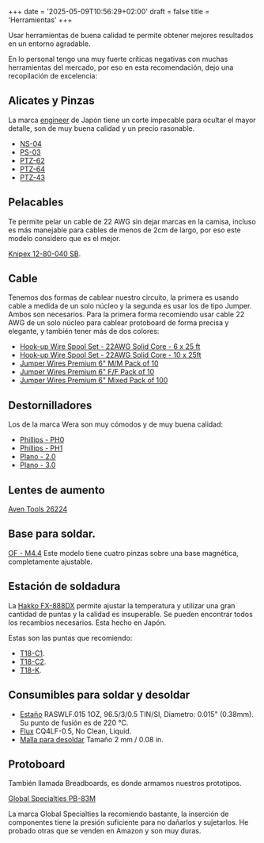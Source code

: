 +++
date = '2025-05-09T10:56:29+02:00'
draft = false
title = 'Herramientas'
+++

Usar herramientas de buena calidad te permite obtener mejores resultados en un entorno agradable.

En lo personal tengo una muy fuerte críticas negativas con muchas herramientas del mercado, por eso en esta recomendación, dejo una recopilación de excelencia:

## Alicates y Pinzas

La marca [engineer](https://www.engineertools-jp.com) de Japón tiene un corte impecable para ocultar el mayor detalle, son de muy buena calidad y un precio rasonable.

- [NS-04](https://www.engineertools-jp.com/product-page/ns-04-esd-micro-nippers)
- [PS-03](https://www.engineertools-jp.com/product-page/ps-03-miniature-needle-nose-pliers)
- [PTZ-62](https://www.engineertools-jp.com/product-page/ptz-62-black-coated-esd-tweezers)
- [PTZ-64](https://www.engineertools-jp.com/product-page/ptz-64-black-coated-esd-tweezers)
- [PTZ-43](https://www.engineertools-jp.com/product-page/ptz-43-esd-plastic-tipped-tweezers)

## Pelacables

Te permite pelar un cable de 22 AWG sin dejar marcas en la camisa, incluso es más manejable para cables de menos de 2cm de largo, por eso este modelo considero que es el mejor.

[Knipex 12-80-040 SB](https://www.amazon.es/dp/B003EA04FO).

## Cable

Tenemos dos formas de cablear nuestro circuito, la primera es usando cable a medida de un solo núcleo y la segunda es usar los de tipo Jumper. Ambos son necesarios. Para la primera forma recomiendo usar cable 22 AWG de un solo núcleo para cablear protoboard de forma precisa y elegante, y también tener más de dos colores:

- [Hook-up Wire Spool Set - 22AWG Solid Core - 6 x 25 ft](https://www.adafruit.com/product/1311)
- [Hook-up Wire Spool Set - 22AWG Solid Core - 10 x 25ft](https://www.adafruit.com/product/3174)
- [Jumper Wires Premium 6" M/M Pack of 10](https://www.sparkfun.com/jumper-wires-premium-6-m-m-pack-of-10.html)
- [Jumper Wires Premium 6" F/F Pack of 10](https://www.sparkfun.com/jumper-wires-premium-6-f-f-pack-of-10.html)
- [Jumper Wires Premium 6" Mixed Pack of 100](https://www.sparkfun.com/jumper-wires-premium-6-mixed-pack-of-100.html)

## Destornilladores

Los de la marca Wera son muy cómodos y de muy buena calidad:

- [Phillips - PH0](https://products.wera.de/es/destornilladores_serie_kraftform_micro_2050_ph_micro.html)
- [Phillips - PH1](https://products.wera.de/es/destornilladores_serie_kraftform_micro_2050_ph_micro.html)
- [Plano - 2.0](https://products.wera.de/es/destornilladores_serie_kraftform_micro_2035_micro.html)
- [Plano - 3.0](https://products.wera.de/es/destornilladores_serie_kraftform_micro_2035_micro.html)

## Lentes de aumento

[Aven Tools 26224](https://www.digikey.es/en/products/detail/aven-tools/26224/5306726)

## Base para soldar.

[OF - M4.4](https://omnifixo.com) Este modelo tiene cuatro pinzas sobre una base magnética, completamente ajustable.

## Estación de soldadura

La [Hakko FX-888DX](https://www.hakko.com/english/products/hakko_fx888dx.html) permite ajustar la temperatura y utilizar una gran cantidad de puntas y la calidad es insuperable. Se pueden encontrar todos los recambios necesarios. Esta hecho en Japón.

Estas son las puntas que recomiendo:

- [T18-C1](https://www.hakko.com/english/products/hakko_fx888dx_tips.html).
- [T18-C2](https://www.hakko.com/english/products/hakko_fx888dx_tips.html).
- [T18-K](https://www.hakko.com/english/products/hakko_fx888dx_tips.html).

## Consumibles para soldar y desoldar

- [Estaño](https://www.digikey.es/en/products/detail/chip-quik-inc/RASWLF-015-1OZ/9682011) RASWLF.015 1OZ, 96.5/3/0.5 TIN/SI, Diametro: 0.015" (0.38mm). Su punto de fusión es de 220 °C.
- [Flux](https://www.digikey.es/en/products/detail/chip-quik-inc/CQ4LF-0-5/9558133) CQ4LF-0.5, No Clean, Liquid.
- [Malla para desoldar](https://www.mouser.es/ProductDetail/Aven/17541?qs=uwxL4vQweFMwWqGr0IUxLQ%3D%3D) Tamaño 2 mm / 0.08 in.

## Protoboard

También llamada Breadboards, es donde armamos nuestros prototipos.

[Global Specialties PB-83M](https://www.digikey.es/en/products/detail/global-specialties/PB-83M/8134127)

La marca Global Specialties la recomiendo bastante, la inserción de componentes tiene la presión suficiente para no dañarlos y sujetarlos. He probado otras que se venden en Amazon y son muy duras.

